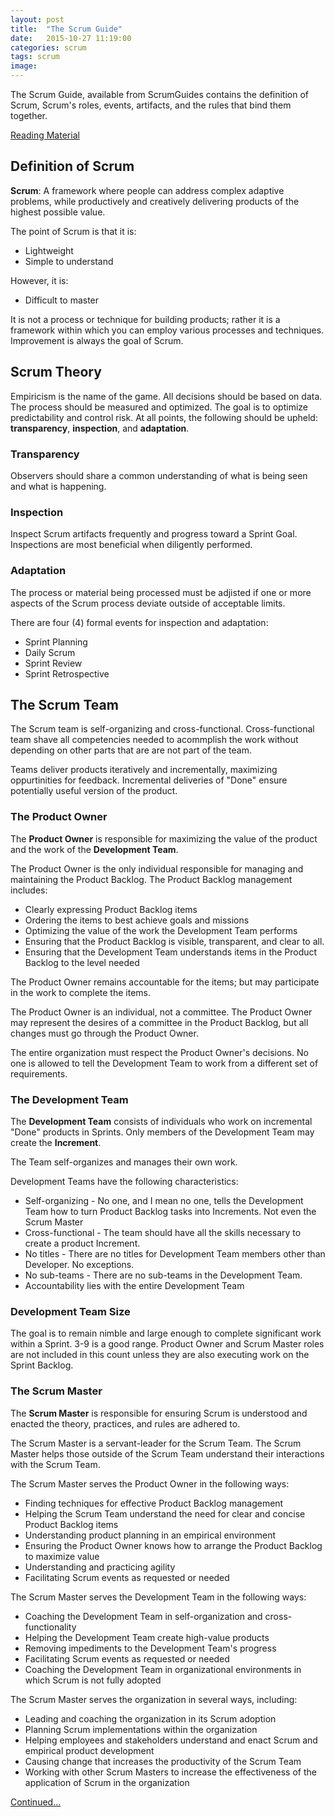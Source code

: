 ```yaml
---
layout: post
title:  "The Scrum Guide"
date:   2015-10-27 11:19:00
categories: scrum
tags: scrum
image:
---
```


The Scrum Guide, available from ScrumGuides contains the definition of Scrum, Scrum's roles, events, artifacts, and the rules that bind them together.

[Reading Material](http://www.scrumguides.org/scrum-guide.html)

## Definition of Scrum

**Scrum**: A framework where people can address complex adaptive problems, while productively and creatively delivering products of the highest possible value.

The point of Scrum is that it is:

* Lightweight
* Simple to understand

However, it is:

* Difficult to master

It is not a process or technique for building products; rather it is a framework within which you can employ various processes and techniques. Improvement is always the goal of Scrum.

## Scrum Theory

Empiricism is the name of the game. All decisions should be based on data. The process should be measured and optimized. The goal is to optimize predictability and control risk. At all points, the following should be upheld: **transparency**, **inspection**, and **adaptation**.

### Transparency

Observers should share a common understanding of what is being seen and what is happening.

### Inspection

Inspect Scrum artifacts frequently and progress toward a Sprint Goal. Inspections are most beneficial when diligently performed.

### Adaptation

The process or material being processed must be adjisted if one or more aspects of the Scrum process deviate outside of acceptable limits.

There are four (4) formal events for inspection and adaptation:

* Sprint Planning
* Daily Scrum
* Sprint Review
* Sprint Retrospective

## The Scrum Team

The Scrum team is self-organizing and cross-functional. Cross-functional team shave all competencies needed to acommplish the work without depending on other parts that are are not part of the team.

Teams deliver products iteratively and incrementally, maximizing oppurtinities for feedback.  Incremental deliveries of "Done" ensure potentially useful version of the product.

### The Product Owner

The **Product Owner** is responsible for maximizing the value of the product and the work of the **Development Team**.

The Product Owner is the only individual responsible for managing and maintaining the Product Backlog. The Product Backlog management includes:

* Clearly expressing Product Backlog items
* Ordering the items to best achieve goals and missions
* Optimizing the value of the work the Development Team performs
* Ensuring that the Product Backlog is visible, transparent, and clear to all.
* Ensuring that the Development Team understands items in the Product Backlog to the level needed

The Product Owner remains accountable for the items; but may participate in the work to complete the items.

The Product Owner is an individual, not a committee. The Product Owner may represent the desires of a committee in the Product Backlog, but all changes must go through the Product Owner.

The entire organization must respect the Product Owner's decisions. No one is allowed to tell the Development Team to work from a different set of requirements.

### The Development Team

The **Development Team** consists of individuals who work on incremental "Done" products in Sprints. Only members of the Development Team may create the **Increment**.

The Team self-organizes and manages their own work.

Development Teams have the following characteristics:

* Self-organizing - No one, and I mean no one, tells the Development Team how to turn Product Backlog tasks into Increments. Not even the Scrum Master
* Cross-functional - The team should have all the skills necessary to create a product Increment.
* No titles - There are no titles for Development Team members other than Developer. No exceptions.
* No sub-teams - There are no sub-teams in the Development Team.
* Accountability lies with the entire Development Team

### Development Team Size

The goal is to remain nimble and large enough to complete significant work within a Sprint. 3-9 is a good range. Product Owner and Scrum Master roles are not included in this count unless they are also executing work on the Sprint Backlog.

### The Scrum Master

The **Scrum Master** is responsible for ensuring Scrum is understood and enacted the theory, practices, and rules are adhered to.

The Scrum Master is a servant-leader for the Scrum Team. The Scrum Master helps those outside of the Scrum Team understand their interactions with the Scrum Team.

The Scrum Master serves the Product Owner in the following ways:

* Finding techniques for effective Product Backlog management
* Helping the Scrum Team understand the need for clear and concise Product Backlog items
* Understanding product planning in an empirical environment
* Ensuring the Product Owner knows how to arrange the Product Backlog to maximize value
* Understanding and practicing agility
* Facilitating Scrum events as requested or needed

The Scrum Master serves the Development Team in the following ways:

* Coaching the Development Team in self-organization and cross-functionality
* Helping the Development Team create high-value products
* Removing impediments to the Development Team's progress
* Facilitating Scrum events as requested or needed
* Coaching the Development Team in organizational environments in which Scrum is not fully adopted

The Scrum Master serves the organization in several ways, including:

* Leading and coaching the organization in its Scrum adoption
* Planning Scrum implementations within the organization
* Helping employees and stakeholders understand and enact Scrum and empirical product development
* Causing change that increases the productivity of the Scrum Team
* Working with other Scrum Masters to increase the effectiveness of the application of Scrum in the organization

[Continued...](http://idmontie.github.io/project-management-blog/scrum/2015/10/27/the-scrum-guide-continued.html)
